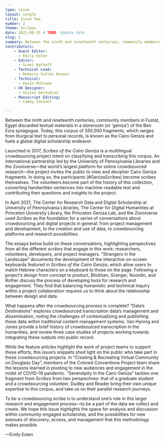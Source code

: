 ```yaml
---
type: issue
layout: single
title: Issue Two
number: 2
theme: Scribes
date: 2021-09-15 # TODO: Update date
slug: 2
summary: Between the ninth and nineteenth centuries, community members in Fustat, Egypt discarded textual materials in a storeroom (or ‘geniza’) of the Ben Ezra synagogue.
contributors:
    - Guest Editor:
      - Emily Esten
    - Editor:
      - Grant Wythoff
    - Technical Lead:
      - Rebecca Sutton Koeser
    - Technical:
      - Kevin McElwee
    - UX Designer:
      - Gissoo Doroudian
    - Manuscript Editing:
      - Camey VanSant

---
```


Between the ninth and nineteenth centuries, community members in Fustat, Egypt discarded textual materials in a storeroom (or ‘geniza’) of the Ben Ezra synagogue. Today, this corpus of 350,000 fragments, which ranges from liturgical text to personal records, is known as the Cairo Geniza and fuels a global digital scholarship endeavor.

Launched in 2017, *Scribes of the Cairo Geniza* is a multilingual crowdsourcing project intent on classifying and transcribing this corpus. An international partnership led by the University of Pennsylvania Libraries and the Zooniverse—the world’s largest platform for online crowdsourced research—the project invites the public to view and decipher Cairo Geniza fragments. In doing so, the participants (#GenizaScribes) become scribes themselves. The volunteers become part of the history of this collection, converting handwritten sentences into machine-readable text and contributing their questions and insights to the project.

In April 2021, The Center for Research Data and Digital Scholarship at University of Pennsylvania Libraries, The Center for Digital Humanities at Princeton University Library, the Princeton Geniza Lab, and the Zooniverse used *Scribes* as the foundation for a series of conversations about crowdsourcing and digital projects in general: from project management and development, to the creation and use of data, to crowdsourcing platforms and research possibilities.

The essays below build on these conversations, highlighting perspectives from all the different *scribes* that engage in this work: researchers, volunteers, developers, and project managers. “Strangers in the Landscape” documents the development of the interactive on-screen keyboards featured in *Scribes of the Cairo Geniza*, which allow users to match Hebrew characters on a keyboard to those on the page. Following a project’s design from concept to product, Blickhan, Granger, Noordin, and Rother discuss the process of developing tools for research and engagement. They find that balancing humanistic and technical inquiry within a project collaboration requires us to think about the relationship between design and data.

What happens after the crowdsourcing process is complete? “Data’s Destinations” explores crowdsourced transcription data’s management and dissemination, noting the challenges of contextualizing and publishing these data within traditional content management systems. Van Hyning and Jones provide a brief history of crowdsourced transcription in the humanities, and review three case studies of projects working towards integrating these outputs into public record.

While the feature articles highlight the work of project teams to support these efforts, this issue’s snippets shed light on the public who take part in these crowdsourcing projects. In “Creating & Recreating Virtual Community on Douglass Day”, members of the Colored Conventions Project team share the lessons learned in pivoting to new audiences and engagement in the midst of COVID-19 pandemic. “Serendipity in the Cairo Geniza” tackles one fragment from *Scribes* from two perspectives: that of a graduate student and a crowdsourcing volunteer. Dudley and Reader bring their own unique expertise to this corpus, and take us on their parallel research journeys.

To be a crowdsourcing scribe is to understand one’s role in this larger research and engagement process—to be a part of the data we collect and create. We hope this issue highlights the space for analysis and discussion within community-engaged scholarship, and the possibilities for new avenues of discovery, access, and management that this methodology makes possible.

—Emily Esten
